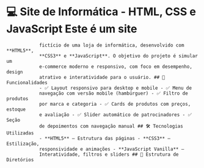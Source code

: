  # 💻 Site de Informática - HTML, CSS e JavaScript Este é um site
                fictício de uma loja de informática, desenvolvido com **HTML5**,
                **CSS3** e **JavaScript**. O objetivo do projeto é simular um
                e-commerce moderno e responsivo, com foco em desempenho, design
                atrativo e interatividade para o usuário. ## 🧩 Funcionalidades
                - ✅ Layout responsivo para desktop e mobile - ✅ Menu de
                navegação com versão mobile (hambúrguer) - ✅ Filtro de produtos
                por marca e categoria - ✅ Cards de produtos com preços, estoque
                e avaliação - ✅ Slider automático de patrocinadores - ✅ Seção
                de depoimentos com navegação manual ## 🛠️ Tecnologias Utilizadas
                - **HTML5** — Estrutura das páginas - **CSS3** — Estilização,
                responsividade e animações - **JavaScript Vanilla** —
                Interatividade, filtros e sliders ## 📁 Estrutura de Diretórios
